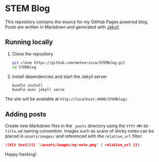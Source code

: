 # STEM Blog

This repository contains the source for my GitHub Pages powered blog. Posts are written in Markdown and generated with [Jekyll](https://jekyllrb.com/).

## Running locally

1. Clone the repository
   ```bash
   git clone https://github.com/meteorinca/STEMblog.git
   cd STEMblog
   ```
2. Install dependencies and start the Jekyll server
   ```bash
   bundle install
   bundle exec jekyll serve
   ```

The site will be available at `http://localhost:4000/STEMblog/`.

## Adding posts

Create new Markdown files in the `_posts` directory using the `YYYY-MM-DD-title.md` naming convention. Images such as scans of sticky notes can be placed in `assets/images/` and referenced with the `relative_url` filter:

```markdown
![Alt text]({{ '/assets/images/my-note.png' | relative_url }})
```

Happy hacking!

